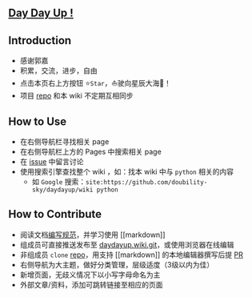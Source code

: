 ## [Day Day Up !](http://doubility-sky.github.io/daydayup/)



## Introduction
- 感谢郭嘉
- 积累，交流，进步，自由
- 点击本页右上方按钮 :star:`Star`，:sailboat:驶向星辰大海:milky_way:！
- 项目 [repo](https://github.com/doubility-sky/daydayup.git) 和本 wiki 不定期互相同步



## How to Use
- 在右侧导航栏寻找相关 page
- 在右侧导航栏上方的 Pages 中搜索相关 page
- 在 [issue](https://github.com/doubility-sky/daydayup/issues) 中留言讨论
- 使用搜索引擎查找整个 wiki ，如：找本 wiki 中与 `python` 相关的内容
  - 如 `Google` 搜索：`site:https://github.com/doubility-sky/daydayup/wiki python`



## How to Contribute
- 阅读文档[编写规范](document#Standards)，并学习使用 [[markdown]]
- 组成员可直接推送发布至 [daydayup.wiki.git](git@github.com:doubility-sky/daydayup.wiki.git)，或使用浏览器在线编辑
- 非组成员 `clone` [repo](https://github.com/doubility-sky/daydayup)，用支持 [[markdown]] 的本地编辑器撰写后提 [PR](https://help.github.com/en/github/collaborating-with-issues-and-pull-requests/about-pull-requests)
- 右侧导航为大主题，做好分类管理，层级适度（3级以内为佳）
- 新增页面，无歧义情况下以小写字母命名为主
- 外部文章/资料，添加可跳转链接至相应的页面
